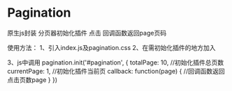 # Pagination
原生js封装  分页器初始化插件  点击 回调函数返回page页码

使用方法：
1、引入index.js及pagination.css
2、在需初始化插件的地方加入<div id='pagination'></div>
3、js中调用
          pagination.init('#pagination', {
              totalPage: 10, //初始化插件总页数
              currentPage: 1, //初始化插件当前页
            callback: function(page) {
               //回调函数返回点击页数page
           }
           })
          
